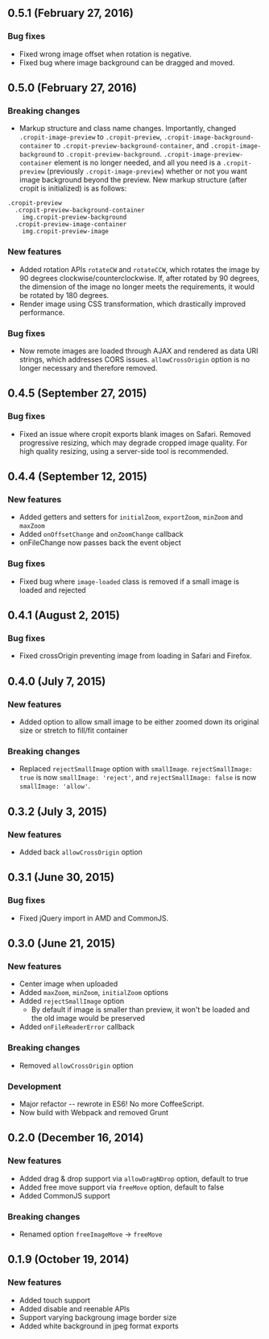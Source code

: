## 0.5.1 (February 27, 2016)

### Bug fixes

* Fixed wrong image offset when rotation is negative.
* Fixed bug where image background can be dragged and moved.


## 0.5.0 (February 27, 2016)

### Breaking changes

* Markup structure and class name changes. Importantly, changed `.cropit-image-preview` to `.cropit-preview`, `.cropit-image-background-container` to `.cropit-preview-background-container`, and `.cropit-image-background` to `.cropit-preview-background`. `.cropit-image-preview-container` element is no longer needed, and all you need is a `.cropit-preview` (previously `.cropit-image-preview`) whether or not you want image background beyond the preview. New markup structure (after cropit is initialized) is as follows:

```jade
.cropit-preview
  .cropit-preview-background-container
    img.cropit-preview-background
  .cropit-preview-image-container
    img.cropit-preview-image
```

### New features

* Added rotation APIs `rotateCW` and `rotateCCW`, which rotates the image by 90 degrees clockwise/counterclockwise. If, after rotated by 90 degrees, the dimension of the image no longer meets the requirements, it would be rotated by 180 degrees.
* Render image using CSS transformation, which drastically improved performance.

### Bug fixes

* Now remote images are loaded through AJAX and rendered as data URI strings, which addresses CORS issues. `allowCrossOrigin` option is no longer necessary and therefore removed.


## 0.4.5 (September 27, 2015)

### Bug fixes

* Fixed an issue where cropit exports blank images on Safari. Removed progressive resizing, which may degrade cropped image quality. For high quality resizing, using a server-side tool is recommended.


## 0.4.4 (September 12, 2015)

### New features

* Added getters and setters for `initialZoom`, `exportZoom`, `minZoom` and `maxZoom`
* Added `onOffsetChange` and `onZoomChange` callback
* onFileChange now passes back the event object

### Bug fixes

* Fixed bug where `image-loaded` class is removed if a small image is loaded and rejected


## 0.4.1 (August 2, 2015)

### Bug fixes

* Fixed crossOrigin preventing image from loading in Safari and Firefox.


## 0.4.0 (July 7, 2015)

### New features

* Added option to allow small image to be either zoomed down its original size or stretch to fill/fit container

### Breaking changes

* Replaced `rejectSmallImage` option with `smallImage`. `rejectSmallImage: true` is now `smallImage: 'reject'`, and `rejectSmallImage: false` is now `smallImage: 'allow'`.


## 0.3.2 (July 3, 2015)

### New features

* Added back `allowCrossOrigin` option


## 0.3.1 (June 30, 2015)

### Bug fixes

* Fixed jQuery import in AMD and CommonJS.


## 0.3.0 (June 21, 2015)

### New features

* Center image when uploaded
* Added `maxZoom`, `minZoom`, `initialZoom` options
* Added `rejectSmallImage` option
  * By default if image is smaller than preview, it won't be loaded and the old image would be preserved
* Added `onFileReaderError` callback

### Breaking changes

* Removed `allowCrossOrigin` option

### Development

* Major refactor -- rewrote in ES6! No more CoffeeScript.
* Now build with Webpack and removed Grunt


## 0.2.0 (December 16, 2014)

### New features

* Added drag & drop support via `allowDragNDrop` option, default to true
* Added free move support via `freeMove` option, default to false
* Added CommonJS support

### Breaking changes

* Renamed option `freeImageMove` -> `freeMove`


## 0.1.9 (October 19, 2014)

### New features

* Added touch support
* Added disable and reenable APIs
* Support varying backgroung image border size
* Added white background in jpeg format exports
